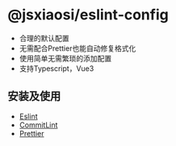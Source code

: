 # @jsxiaosi/eslint-config

- 合理的默认配置
- 无需配合Prettier也能自动修复格式化
- 使用简单无需繁琐的添加配置
- 支持Typescript，Vue3

## 安装及使用

- [Eslint](https://github.com/jsxiaosi/eslint-config/tree/main/packages/eslint)
- [CommitLint](https://github.com/jsxiaosi/eslint-config/tree/main/packages/commitlint)
- [Prettier](https://github.com/jsxiaosi/eslint-config/tree/main/packages/prettier)
